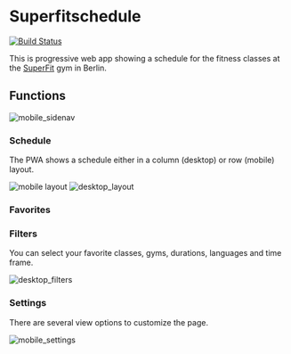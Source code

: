 # Superfitschedule

[![Build Status](https://travis-ci.org/kiwikern/Superfit-Schedule.svg?branch=master)](https://travis-ci.org/kiwikern/Superfit-Schedule)

This is progressive web app showing a schedule for the fitness classes at the [SuperFit](http://www.mysuperfit.com) gym in Berlin.

## Functions

![mobile_sidenav](https://cloud.githubusercontent.com/assets/2671139/26029647/b18b740c-383a-11e7-962b-cc172be4f14d.png)

### Schedule

The PWA shows a schedule either in a column (desktop) or row (mobile) layout.

![mobile layout](https://cloud.githubusercontent.com/assets/2671139/26029643/9386f238-383a-11e7-97cf-5314e2a4118d.png)
![desktop_layout](https://cloud.githubusercontent.com/assets/2671139/26029656/ed7598d0-383a-11e7-9c46-004163f29585.png)

### Favorites

### Filters
You can select your favorite classes, gyms, durations, languages and time frame. 

![desktop_filters](https://cloud.githubusercontent.com/assets/2671139/26029671/90b0fa26-383b-11e7-8c3b-1f9f5ba347c9.png)

### Settings
There are several view options to customize the page.

![mobile_settings](https://cloud.githubusercontent.com/assets/2671139/26029690/26e4d346-383c-11e7-9f41-2903fd3057dd.png)


